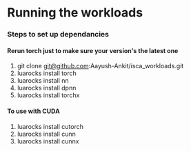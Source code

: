 # Running the workloads

### Steps to set up dependancies
#### Rerun torch just to make sure your version's the latest one

1. git clone git@github.com:Aayush-Ankit/isca_workloads.git
2. luarocks install torch
3. luarocks install nn
4. luarocks install dpnn
5. luarocks install torchx

#### To use with CUDA
1. luarocks install cutorch
2. luarocks install cunn
3. luarocks install cunnx


